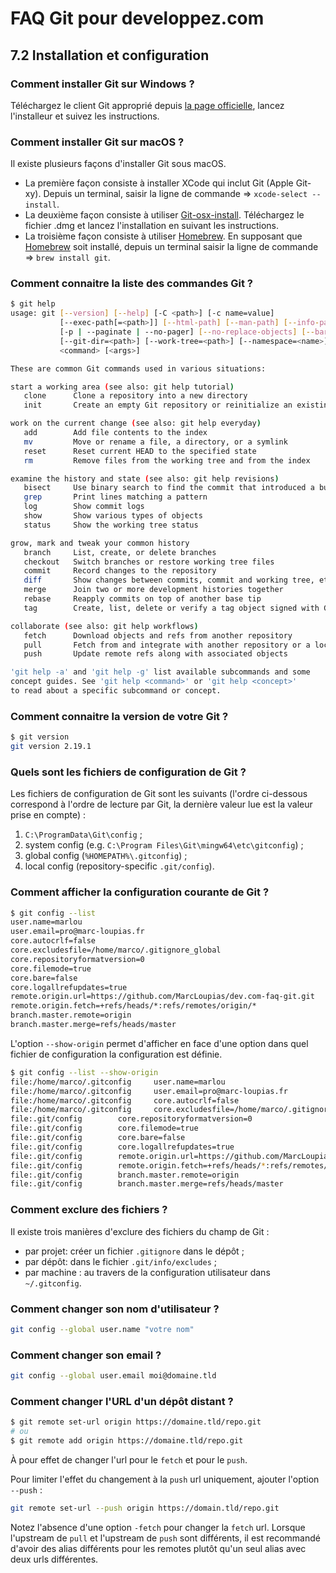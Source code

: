 # FAQ Git pour developpez.com

## 7.2 Installation et configuration

### Comment installer Git sur Windows ?

Téléchargez le client Git approprié depuis [la page officielle](https://git-scm.com/downloads), lancez l'installeur et suivez les instructions.

### Comment installer Git sur macOS ?

Il existe plusieurs façons d'installer Git sous macOS.

- La première façon consiste à installer XCode qui inclut Git (Apple Git-xy). Depuis un terminal, saisir la ligne de commande => `xcode-select --install`.
- La deuxième façon consiste à utiliser [Git-osx-install](https://sourceforge.net/projects/git-osx-installer/). Téléchargez le fichier .dmg et lancez l'installation en suivant les instructions.
- La troisième façon consiste à utiliser [Homebrew](https://brew.sh/index_fr). En supposant que [Homebrew](https://brew.sh/index_fr) soit installé, depuis un terminal saisir la ligne de commande => `brew install git`.

### Comment connaitre la liste des commandes Git ?

```bash
$ git help
usage: git [--version] [--help] [-C <path>] [-c name=value]
           [--exec-path[=<path>]] [--html-path] [--man-path] [--info-path]
           [-p | --paginate | --no-pager] [--no-replace-objects] [--bare]
           [--git-dir=<path>] [--work-tree=<path>] [--namespace=<name>]
           <command> [<args>]

These are common Git commands used in various situations:

start a working area (see also: git help tutorial)
   clone      Clone a repository into a new directory
   init       Create an empty Git repository or reinitialize an existing one

work on the current change (see also: git help everyday)
   add        Add file contents to the index
   mv         Move or rename a file, a directory, or a symlink
   reset      Reset current HEAD to the specified state
   rm         Remove files from the working tree and from the index

examine the history and state (see also: git help revisions)
   bisect     Use binary search to find the commit that introduced a bug
   grep       Print lines matching a pattern
   log        Show commit logs
   show       Show various types of objects
   status     Show the working tree status

grow, mark and tweak your common history
   branch     List, create, or delete branches
   checkout   Switch branches or restore working tree files
   commit     Record changes to the repository
   diff       Show changes between commits, commit and working tree, etc
   merge      Join two or more development histories together
   rebase     Reapply commits on top of another base tip
   tag        Create, list, delete or verify a tag object signed with GPG

collaborate (see also: git help workflows)
   fetch      Download objects and refs from another repository
   pull       Fetch from and integrate with another repository or a local branch
   push       Update remote refs along with associated objects

'git help -a' and 'git help -g' list available subcommands and some
concept guides. See 'git help <command>' or 'git help <concept>'
to read about a specific subcommand or concept.
```

### Comment connaitre la version de votre Git ?

```bash
$ git version
git version 2.19.1
```

### Quels sont les fichiers de configuration de Git ?

Les fichiers de configuration de Git sont les suivants (l'ordre ci-dessous correspond à l'ordre de lecture par Git, la dernière valeur lue est la valeur prise en compte) :

1. `C:\ProgramData\Git\config` ;
2. system config (e.g. `C:\Program Files\Git\mingw64\etc\gitconfig`) ;
3. global config (`%HOMEPATH%\.gitconfig`) ;
4. local config (repository-specific `.git/config`).

### Comment afficher la configuration courante de Git ?

```bash
$ git config --list
user.name=marlou
user.email=pro@marc-loupias.fr
core.autocrlf=false
core.excludesfile=/home/marco/.gitignore_global
core.repositoryformatversion=0
core.filemode=true
core.bare=false
core.logallrefupdates=true
remote.origin.url=https://github.com/MarcLoupias/dev.com-faq-git.git
remote.origin.fetch=+refs/heads/*:refs/remotes/origin/*
branch.master.remote=origin
branch.master.merge=refs/heads/master
```

L'option `--show-origin` permet d'afficher en face d'une option dans quel fichier de configuration la configuration est définie.

```bash
$ git config --list --show-origin
file:/home/marco/.gitconfig     user.name=marlou
file:/home/marco/.gitconfig     user.email=pro@marc-loupias.fr
file:/home/marco/.gitconfig     core.autocrlf=false
file:/home/marco/.gitconfig     core.excludesfile=/home/marco/.gitignore_global
file:.git/config        core.repositoryformatversion=0
file:.git/config        core.filemode=true
file:.git/config        core.bare=false
file:.git/config        core.logallrefupdates=true
file:.git/config        remote.origin.url=https://github.com/MarcLoupias/dev.com-faq-git.git
file:.git/config        remote.origin.fetch=+refs/heads/*:refs/remotes/origin/*
file:.git/config        branch.master.remote=origin
file:.git/config        branch.master.merge=refs/heads/master

```

### Comment exclure des fichiers ?

Il existe trois manières d'exclure des fichiers du champ de Git :

- par projet: créer un fichier `.gitignore` dans le dépôt ;
- par dépôt: dans le fichier `.git/info/excludes` ;
- par machine : au travers de la configuration utilisateur dans `~/.gitconfig`.

### Comment changer son nom d'utilisateur ?

```bash
git config --global user.name "votre nom"
```

### Comment changer son email ?

```bash
git config --global user.email moi@domaine.tld
```

### Comment changer l'URL d'un dépôt distant ?

```bash
$ git remote set-url origin https://domaine.tld/repo.git
# ou
$ git remote add origin https://domaine.tld/repo.git
```

À pour effet de changer l'url pour le `fetch` et pour le `push`.

Pour limiter l'effet du changement à la `push` url uniquement, ajouter l'option `--push` :

```bash
git remote set-url --push origin https://domain.tld/repo.git
```

Notez l'absence d'une option `-fetch` pour changer la `fetch` url. Lorsque l'upstream de `pull` et l'upstream de `push` sont différents, il est recommandé d'avoir des alias différents pour les remotes plutôt qu'un seul alias avec deux urls différentes.
